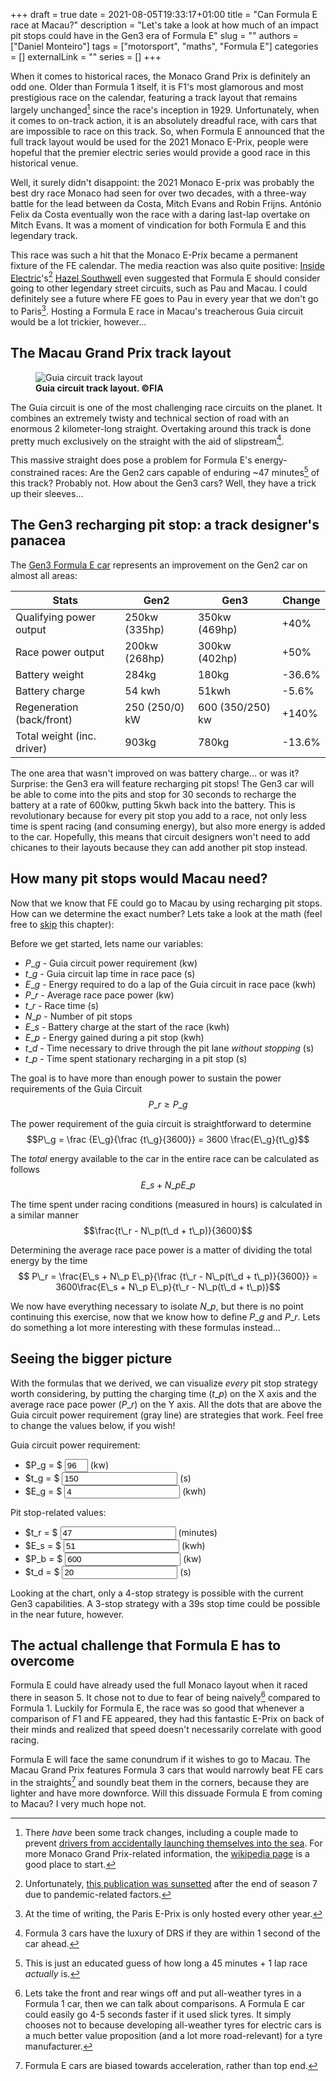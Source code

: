 +++ 
draft = true
date = 2021-08-05T19:33:17+01:00
title = "Can Formula E race at Macau?"
description = "Let's take a look at how much of an impact pit stops could have in the Gen3 era of Formula E"
slug = ""
authors = ["Daniel Monteiro"]
tags = ["motorsport", "maths", "Formula E"]
categories = []
externalLink = ""
series = []
+++

When it comes to historical races, the Monaco Grand Prix is definitely an odd one. Older than Formula 1 itself, it is F1's most glamorous and most prestigious race on the calendar, featuring a track layout that remains largely unchanged[^1] since the race's inception in 1929. Unfortunately, when it comes to on-track action, it is an absolutely dreadful race, with cars that are impossible to race on this track. So, when Formula E announced that the full track layout would be used for the 2021 Monaco E-Prix, people were hopeful that the premier electric series would provide a good race in this historical venue.

Well, it surely didn't disappoint: the 2021 Monaco E-prix was probably the best dry race Monaco had seen for over two decades, with a three-way battle for the lead between da Costa, Mitch Evans and Robin Frijns. António Felix da Costa eventually won the race with a daring last-lap overtake on Mitch Evans. It was a moment of vindication for both Formula E and this legendary track.

This race was such a hit that the Monaco E-Prix became a permanent fixture of the FE calendar. The media reaction was also quite positive: [Inside Electric](https://inside-electric.com/)'s[^2] [Hazel Southwell](https://twitter.com/HSouthwellFE "Hazel's twitter profile") even suggested that Formula E should consider going to other legendary street circuits, such as Pau and Macau. I could definitely see a future where FE goes to Pau in every year that we don't go to Paris[^3]. Hosting a Formula E race in Macau's treacherous Guia circuit would be a lot trickier, however...

[^1]: There _have_ been some track changes, including a couple made to prevent [drivers from accidentally launching themselves into the sea](https://www.youtube.com/watch?v=vtxrp52PeDE "Video footage of Formula 1 driver Alberto Ascari in the monegasque sea"). For more Monaco Grand Prix-related information, the [wikipedia page](https://en.wikipedia.org/wiki/Monaco_Grand_Prix "Wikipedia page of the Monaco Grand Prix") is a good place to start.

[^2]: Unfortunately, [this publication was sunsetted](https://inside-electric.com/2021/08/a-note-to-all-our-followers/ "Inside Electric's discontinuation post") after the end of season 7 due to pandemic-related factors.

[^3]: At the time of writing, the Paris E-Prix is only hosted every other year.

## The Macau Grand Prix track layout

<figure>
    <img src="/images/wtcc-circuit-12-macau.jpg" alt="Guia circuit track layout">
    <figcaption><b>Guia circuit track layout. &#169FIA</b></figcaption>
</figure>

The Guia circuit is one of the most challenging race circuits on the planet. It combines an extremely twisty and technical section of road with an enormous 2 kilometer-long straight. Overtaking around this track is done pretty much exclusively on the straight with the aid of slipstream[^4].

This massive straight does pose a problem for Formula E's energy-constrained races: Are the Gen2 cars capable of enduring ~47 minutes[^5] of this track? Probably not. How about the Gen3 cars? Well, they have a trick up their sleeves...

[^4]: Formula 3 cars have the luxury of DRS if they are within 1 second of the car ahead.

[^5]: This is just an educated guess of how long a 45 minutes + 1 lap race _actually_ is.

## The Gen3 recharging pit stop: a track designer's panacea

The [Gen3 Formula E car](https://motorsport.tech/formula-e/gen3-formula-es-big-step-into-unchartered-territory "Gen3 details and stats") represents an improvement on the Gen2 car on almost all areas:

|      Stats                 | Gen2           | Gen3             | Change |
|----------------------------|----------------|------------------|--------|
| Qualifying power output    | 250kw (335hp)  | 350kw (469hp)    | +40%   |
| Race power output          | 200kw (268hp)  | 300kw (402hp)    | +50%   |
| Battery weight             | 284kg          | 180kg            | -36.6% |
| Battery charge             | 54 kwh         | 51kwh            | -5.6%  |
| Regeneration (back/front)  | 250 (250/0) kW | 600 (350/250) kw | +140%  |
| Total weight (inc. driver) | 903kg          | 780kg            | -13.6% |

The one area that wasn't improved on was battery charge... or was it? Surprise: the Gen3 era will feature recharging pit stops! The Gen3 car will be able to come into the pits and stop for 30 seconds to recharge the battery at a rate of 600kw, putting 5kwh back into the battery. This is revolutionary because for every pit stop you add to a race, not only less time is spent racing (and consuming energy), but also more energy is added to the car. Hopefully, this means that circuit designers won't need to add chicanes to their layouts because they can add another pit stop instead.

## How many pit stops would Macau need?

Now that we know that FE could go to Macau by using recharging pit stops. How can we determine the exact number? Lets take a look at the math (feel free to [skip](#seeing-the-bigger-picture "Skip to next chapter") this chapter):

Before we get started, lets name our variables:

- $P\_g$ - Guia circuit power requirement (kw)
- $t\_g$ - Guia circuit lap time in race pace (s)
- $E\_g$ - Energy required to do a lap of the Guia circuit in race pace (kwh)
- $P\_r$ - Average race pace power (kw)
- $t\_r$ - Race time (s)
- $N\_p$ - Number of pit stops
- $E\_s$ - Battery charge at the start of the race (kwh)
- $E\_p$ - Energy gained during a pit stop (kwh)
- $t\_d$ - Time necessary to drive through the pit lane _without stopping_ (s)
- $t\_p$ - Time spent stationary recharging in a pit stop (s)

The goal is to have more than enough power to sustain the power requirements of the Guia Circuit
$$P\_r \geqslant P\_g$$

The power requirement of the guia circuit is straightforward to determine
$$P\_g = \frac {E\_g}{\frac {t\_g}{3600}} = 3600 \frac{E\_g}{t\_g}$$

The _total_ energy available to the car in the entire race can be calculated as follows
$$ E\_s + N\_p E\_p$$

The time spent under racing conditions (measured in hours) is calculated in a similar manner
$$\frac{t\_r - N\_p(t\_d + t\_p)}{3600}$$

Determining the average race pace power is a matter of dividing the total energy by the time
$$ P\_r =  \frac{E\_s + N\_p E\_p}{\frac {t\_r - N\_p(t\_d + t\_p)}{3600}} = 3600\frac{E\_s + N\_p E\_p}{t\_r - N\_p(t\_d + t\_p)}$$

We now have everything necessary to isolate $N\_p$, but there is no point continuing this exercise, now that we know how to define $P\_g$ and $P\_r$. Lets do something a lot more interesting with these formulas instead...

## Seeing the bigger picture

With the formulas that we derived, we can visualize _every_ pit stop strategy worth considering, by putting the charging time ($t\_p$) on the X axis and the average race pace power ($P\_r$) on the Y axis. All the dots that are above the Guia circuit power requirement (gray line) are strategies that work. Feel free to change the values below, if you wish!

<link rel="stylesheet" href="/css/championship_chart.css">
<script src="https://cdn.jsdelivr.net/npm/chart.js@3.5.0/dist/chart.min.js"></script>

Guia circuit power requirement:
- <label title="Guia circuit power requirement" for="power_requirements">$P\_g = $</label> <input id="power_requirements" type="number" value="96" autocomplete="off" style="width: 5ch;"> (kw)
- <label title="Guia circuit lap time in race pace" for="lap time">$t\_g = $</label>           <input id="lap time" type="number" value="150" autocomplete="off"> (s)
- <label title="Energy required to do a lap of the Guia circuit in race pace" for="lap energy">$E\_g = $</label>         <input id="lap energy" type="number" value="4" autocomplete="off"> (kwh)

Pit stop-related values:
- <label title="Race time" for="race_time">$t\_r = $</label>         <input id="race_time" type="number" value="47" autocomplete="off"> (minutes)
- <label title="Battery charge at the start of the race" for="car_energy">$E\_s = $</label>        <input id="car_energy" type="number" value="51" autocomplete="off"> (kwh)
- <label title="Battery recharging rate" for="recharge_power">$P\_b = $</label>        <input id="recharge_power" type="number" value="600" autocomplete="off"> (kw)
- <label title="Time necessary to drive through the pit lane without stopping" for="pit_delta">$t\_d = $</label>        <input id="pit_delta" type="number" value="20" autocomplete="off"> (s)

<canvas id="myChart" width="400" height="200"></canvas>
<script src="/javascript/formula_E_gen3_chart.js" defer></script>

Looking at the chart, only a 4-stop strategy is possible with the current Gen3 capabilities. A 3-stop strategy with a 39s stop time could be possible in the near future, however.

## The actual challenge that Formula E has to overcome

Formula E could have already used the full Monaco layout when it raced there in season 5. It chose not to due to fear of being naively[^6] compared to Formula 1. Luckily for Formula E, the race was so good that whenever a comparison of F1 and FE appeared, they had this fantastic E-Prix on back of their minds and realized that speed doesn't necessarily correlate with good racing.

Formula E will face the same conundrum if it wishes to go to Macau. The Macau Grand Prix features Formula 3 cars that would narrowly beat FE cars in the straights[^7] and soundly beat them in the corners, because they are lighter and have more downforce. Will this dissuade Formula E from coming to Macau? I very much hope not.

[^6]: Lets take the front and rear wings off and put all-weather tyres in a Formula 1 car, then we can talk about comparisons. A Formula E car could easily go 4-5 seconds faster if it used slick tyres. It simply chooses not to because developing all-weather tyres for electric cars is a much better value proposition (and a lot more road-relevant) for a tyre manufacturer.

[^7]: Formula E cars are biased towards acceleration, rather than top end.
